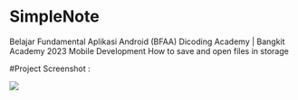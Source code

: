 # SimpleNote
Belajar Fundamental Aplikasi Android (BFAA) Dicoding Academy | Bangkit Academy 2023 Mobile Development How to save and open files in storage 

#Project Screenshot :

<img src="project.gif" align="center" />
